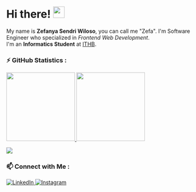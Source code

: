 <!--
**zefanyasendri/zefanyasendri** is a ✨ _special_ ✨ repository because its `README.md` (this file) appears on your GitHub profile.

Here are some ideas to get you started:

- 🔭 I’m currently working on ...
- 👀 I’m interested in Mobile Development, Web Development, and UI/UX Designer
- 🌱 I’m currently learning Mobile Development
- 👯 I’m looking to collaborate on ...
- 🤔 I’m looking for help with ...
- 💬 Ask me about ...
- 📫 How to reach me: ...
- 😄 Pronouns: ...
- ⚡ Fun fact: ...
-->

# Hi there! <img src="https://raw.githubusercontent.com/MartinHeinz/MartinHeinz/master/wave.gif" width="30px">

My name is **Zefanya Sendri Wiloso**, you can call me "Zefa". I'm Software Engineer who specialized in _Frontend Web Development_.\
I'm an **Informatics Student** at [ITHB](https://www.ithb.ac.id/).

<!-- ### 📚 Tech Stack & Tools :
<a href="https://www.w3.org/html/" target="_blank"> <img src="https://www.vectorlogo.zone/logos/w3_html5/w3_html5-icon.svg" alt="HTML5" width="25" height="25"/> </a> 
<a href="https://www.w3schools.com/css/" target="_blank"> <img src="https://www.vectorlogo.zone/logos/w3_css/w3_css-icon.svg" alt="CSS3" width="25" height="25"/> </a> 
<a href="https://developer.mozilla.org/en-US/docs/Web/JavaScript" target="_blank"> <img src="https://raw.githubusercontent.com/devicons/devicon/master/icons/javascript/javascript-original.svg" alt="Javascript" width="25" height="25"/> </a> 
<a href="https://www.w3schools.com/java/" target="_blank"> <img src="https://www.vectorlogo.zone/logos/java/java-icon.svg" alt="Java" width="25" height="25"/> </a>
<a href="https://kotlinlang.org/" target="_blank"> <img src="https://seeklogo.com/images/K/kotlin-logo-30C1970B05-seeklogo.com.png" alt="Kotlin" width="25" height="25"/> </a> 
<a href="https://go.dev/" target="_blank"> <img src="https://www.vectorlogo.zone/logos/golang/golang-official.svg" alt="Go" width="25" height="25"/> </a>
<a href="https://www.w3.org/mysql/" target="_blank"> <img src="https://www.vectorlogo.zone/logos/mysql/mysql-icon.svg" alt="MySQL" width="25" height="25"/> </a>
<a href="https://git-scm.com/" target="_blank"> <img src="https://www.vectorlogo.zone/logos/git-scm/git-scm-icon.svg" alt="Git" width="25" height="25"/> </a> 
<a href="https://postman.com" target="_blank"> <img src="https://www.vectorlogo.zone/logos/getpostman/getpostman-icon.svg" alt="Postman" width="25" height="25"/> </a> 
<a href="https://www.figma.com/" target="_blank" rel="noreferrer"> <img src="https://www.vectorlogo.zone/logos/figma/figma-icon.svg" alt="Figma" width="25" height="25"/> </a>
<a href="https://code.visualstudio.com/" target="_blank" rel="noreferrer"> <img src="https://www.vectorlogo.zone/logos/visualstudio_code/visualstudio_code-icon.svg" alt="VSCode" width="25" height="25"/> </a> -->
<!-- <a href="https://www.mongodb.com/" target="_blank"> <img src="https://www.vectorlogo.zone/logos/mongodb/mongodb-icon.svg" alt="MongoDB" width="25" height="25"/> </a> -->
<!-- <a href="https://www.jetbrains.com/idea/" target="_blank" rel="noreferrer"> <img src="https://seeklogo.com/images/I/intellij-idea-logo-F0395EF783-seeklogo.com.png" alt="IntelliJ" width="25" height="25"/> </a> -->
<!-- <img src="https://github.com/devicons/devicon/blob/master/icons/php/php-plain.svg" title="PHP" alt="PHP" width="40" height="40"/>&nbsp;
<img src="https://github.com/devicons/devicon/blob/master/icons/python/python-original.svg" title="Python" alt="Python" width="40" height="40"/>&nbsp;
<img src="https://github.com/devicons/devicon/blob/master/icons/vuejs/vuejs-original-wordmark.svg" title="VueJS" alt="VueJS" width="40" height="40"/>&nbsp; -->

### :zap: GitHub Statistics :
<p align="left">
  <a href="https://github.com/zefanyasendri">
    <img height="180em" src="https://github-readme-stats.vercel.app/api?username=zefanyasendri&theme=yeblu&show_icons=true"/>
    <img height="180em" src="https://github-readme-stats.vercel.app//api/top-langs/?username=zefanyasendri&theme=yeblu&layout=compact"/>
  </a>
</p>

![](https://komarev.com/ghpvc/?username=your-github-username)

### 📫 Connect with Me :
<p> 
  <a href="https://www.linkedin.com/in/zefanyasendri/" target="_blank">
    <img alt="LinkedIn" src="https://img.shields.io/badge/linkedin-%230077B5.svg?&style=for-the-badge&logo=linkedin&logoColor=white" />
  </a> 
  <a href="https://www.instagram.com/zefanyasendri/" target="_blank">
    <img alt="Instagram" src="https://img.shields.io/badge/instagram-%23E4405F.svg?&style=for-the-badge&logo=instagram&logoColor=white" />
  </a> 
</p>
